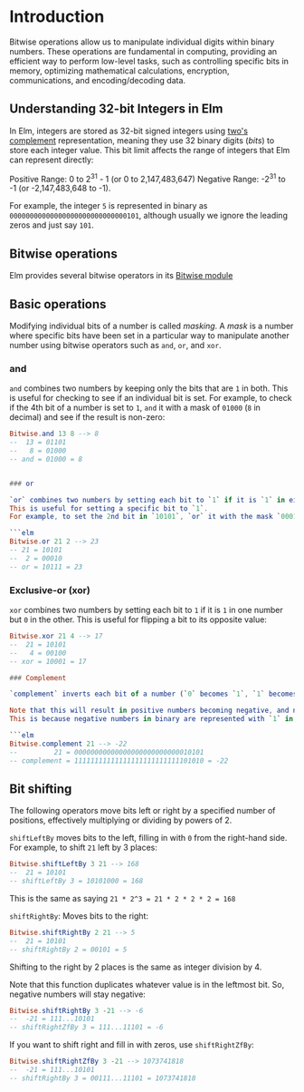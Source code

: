 # Introduction

Bitwise operations allow us to manipulate individual digits within binary numbers.
These operations are fundamental in computing, providing an efficient way to perform low-level tasks, such as controlling specific bits in memory, optimizing mathematical calculations, encryption, communications, and encoding/decoding data.

## Understanding 32-bit Integers in Elm

In Elm, integers are stored as 32-bit signed integers using [two's complement](https://en.wikipedia.org/wiki/Two%27s_complement) representation, meaning they use 32 binary digits (_bits_) to store each integer value.
This bit limit affects the range of integers that Elm can represent directly:

Positive Range: 0 to 2<sup>31</sup> - 1 (or 0 to 2,147,483,647)
Negative Range: -2<sup>31</sup> to -1 (or -2,147,483,648 to -1).

For example, the integer `5` is represented in binary as `00000000000000000000000000000101`, although usually we ignore the leading zeros and just say `101`.

## Bitwise operations

Elm provides several bitwise operators in its [Bitwise module](https://package.elm-lang.org/packages/elm/core/latest/Bitwise)

## Basic operations

Modifying individual bits of a number is called _masking_.
A _mask_ is a number where specific bits have been set in a particular way to manipulate another number using bitwise operators such as `and`, `or`, and `xor`.

### and

`and` combines two numbers by keeping only the bits that are `1` in both.
This is useful for checking to see if an individual bit is set.
For example, to check if the 4th bit of a number is set to `1`, `and` it with a mask of `01000` (`8` in decimal) and see if the result is non-zero:

````elm
Bitwise.and 13 8 --> 8
--  13 = 01101
--   8 = 01000
-- and = 01000 = 8


### or

`or` combines two numbers by setting each bit to `1` if it is `1` in either or both numbers.
This is useful for setting a specific bit to `1`.
For example, to set the 2nd bit in `10101`, `or` it with the mask `00010`:

```elm
Bitwise.or 21 2 --> 23
-- 21 = 10101
--  2 = 00010
-- or = 10111 = 23
````

### Exclusive-or (xor)

`xor` combines two numbers by setting each bit to `1` if it is `1` in one number but `0` in the other.
This is useful for flipping a bit to its opposite value:

````elm
Bitwise.xor 21 4 --> 17
--  21 = 10101
--   4 = 00100
-- xor = 10001 = 17

### Complement

`complement` inverts each bit of a number (`0` becomes `1`, `1` becomes `0`).

Note that this will result in positive numbers becoming negative, and negative numbers becoming positive.
This is because negative numbers in binary are represented with `1` in the left-most position.

```elm
Bitwise.complement 21 --> -22
--         21 = 00000000000000000000000000010101
-- complement = 11111111111111111111111111101010 = -22
````

## Bit shifting

The following operators move bits left or right by a specified number of positions, effectively multiplying or dividing by powers of 2.

`shiftLeftBy` moves bits to the left, filling in with `0` from the right-hand side.
For example, to shift `21` left by 3 places:

```elm
Bitwise.shiftLeftBy 3 21 --> 168
--  21 = 10101
-- shiftLeftBy 3 = 10101000 = 168
```

This is the same as saying `21 * 2^3 = 21 * 2 * 2 * 2 = 168`

`shiftRightBy`: Moves bits to the right:

```elm
Bitwise.shiftRightBy 2 21 --> 5
--  21 = 10101
-- shiftRightBy 2 = 00101 = 5
```

Shifting to the right by 2 places is the same as integer division by 4.

Note that this function duplicates whatever value is in the leftmost bit.
So, negative numbers will stay negative:

```elm
Bitwise.shiftRightBy 3 -21 --> -6
--  -21 = 111...10101
-- shiftRightZfBy 3 = 111...11101 = -6
```

If you want to shift right and fill in with zeros, use `shiftRightZfBy`:

```elm
Bitwise.shiftRightZfBy 3 -21 --> 1073741818
--  -21 = 111...10101
-- shiftRightBy 3 = 00111...11101 = 1073741818
```
